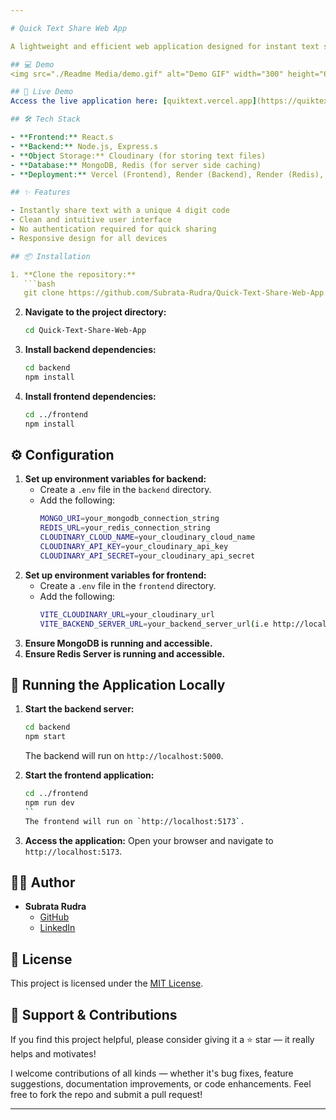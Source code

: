 ```yaml
---

# Quick Text Share Web App

A lightweight and efficient web application designed for instant text sharing. Whether it's code snippets, notes, or any textual content, share it seamlessly with others via unique 4 digit code.

## 💻 Demo
<img src="./Readme Media/demo.gif" alt="Demo GIF" width="300" height="660">

## 🚀 Live Demo
Access the live application here: [quiktext.vercel.app](https://quiktext.vercel.app)

## 🛠️ Tech Stack

- **Frontend:** React.s
- **Backend:** Node.js, Express.s
- **Object Storage:** Cloudinary (for storing text files)
- **Database:** MongoDB, Redis (for server side caching)
- **Deployment:** Vercel (Frontend), Render (Backend), Render (Redis), MongoDB Cloud (MongoDB)

## ✨ Features

- Instantly share text with a unique 4 digit code
- Clean and intuitive user interface
- No authentication required for quick sharing
- Responsive design for all devices

## 📦 Installation

1. **Clone the repository:**
   ```bash
   git clone https://github.com/Subrata-Rudra/Quick-Text-Share-Web-App.git
   ```
2. **Navigate to the project directory:**
   ```bash
   cd Quick-Text-Share-Web-App
   ```
3. **Install backend dependencies:**
   ```bash
   cd backend
   npm install
   ```
4. **Install frontend dependencies:**
   ```bash
   cd ../frontend
   npm install
   ```

## ⚙️ Configuration

1. **Set up environment variables for backend:**
   - Create a `.env` file in the `backend` directory.
   - Add the following:
     ```bash
     MONGO_URI=your_mongodb_connection_string
     REDIS_URL=your_redis_connection_string
     CLOUDINARY_CLOUD_NAME=your_cloudinary_cloud_name
     CLOUDINARY_API_KEY=your_cloudinary_api_key
     CLOUDINARY_API_SECRET=your_cloudinary_api_secret
     ```
2. **Set up environment variables for frontend:**
   - Create a `.env` file in the `frontend` directory.
   - Add the following:
     ```bash
     VITE_CLOUDINARY_URL=your_cloudinary_url
     VITE_BACKEND_SERVER_URL=your_backend_server_url(i.e http://localhost:5000)
     ```
3. **Ensure MongoDB is running and accessible.**
4. **Ensure Redis Server is running and accessible.**

## 🧪 Running the Application Locally

1. **Start the backend server:**
   ```bash
   cd backend
   npm start
   ```
   The backend will run on `http://localhost:5000`.

2. **Start the frontend application:**
   ```bash
   cd ../frontend
   npm run dev
   ``
   The frontend will run on `http://localhost:5173`.

3. **Access the application:**
   Open your browser and navigate to `http://localhost:5173`.

## 🧑‍💻 Author

- **Subrata Rudra**
  - [GitHub](https://github.com/Subrata-Rudra)
  - [LinkedIn](https://www.linkedin.com/in/subrata-rudra-b481741b7/)

## 📄 License

This project is licensed under the [MIT License](LICENSE).

## 🌟 Support & Contributions

If you find this project helpful, please consider giving it a ⭐️ star — it really helps and motivates!

I welcome contributions of all kinds — whether it's bug fixes, feature suggestions, documentation improvements, or code enhancements.
Feel free to fork the repo and submit a pull request!

---
```

